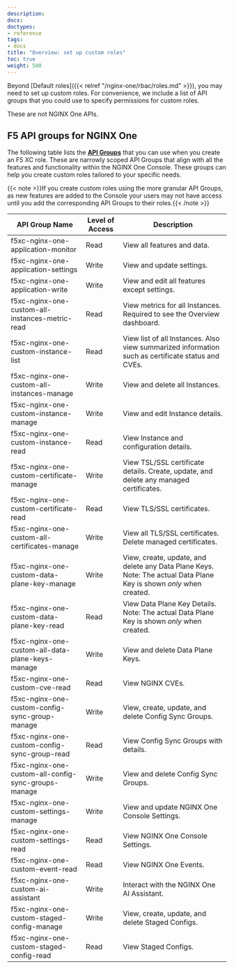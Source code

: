 ```yaml
---
description: 
docs:
doctypes:
- reference
tags:
- docs
title: "Overview: set up custom roles"
toc: true
weight: 500
---
```


Beyond [Default roles]({{< relref "/nginx-one/rbac/roles.md" >}}), you may need to set up custom roles. For convenience, we include a list of API groups that you could use to specify permissions for custom roles.

These are not NGINX One APIs.

## F5 API groups for NGINX One

The following table lists the **[API Groups](https://docs.cloud.f5.com/docs-v2/administration/how-tos/user-mgmt/roles)** that you can use when you create an F5 XC role. These are narrowly scoped API Groups that align with all the features and functionality within the NGINX One Console. These groups can help you create custom roles tailored to your specific needs.

{{< note >}}If you create custom roles using the more granular API Groups, as new features are added to the Console your users may not have access until you add the corresponding API Groups to their roles.{{< /note >}}

| API Group Name                          | Level of Access | Description                                                                                                                   |
|-----------------------------------------|-----------------|-------------------------------------------------------------------------------------------------------------------------------|
| f5xc-nginx-one-application-monitor      | Read            | View all features and data.                                                                                                |
| f5xc-nginx-one-application-settings     | Write           | View and update settings.                                                                                                |
| f5xc-nginx-one-application-write        | Write           | View and edit all features except settings.                                                                         |
| f5xc-nginx-one-custom-all-instances-metric-read    | Read            | View metrics for all Instances. Required to see the Overview dashboard.                                                  |
| f5xc-nginx-one-custom-instance-list                 | Read            | View list of all Instances. Also view summarized information such as certificate status and CVEs.                                            |
| f5xc-nginx-one-custom-all-instances-manage          | Write           | View and delete all Instances.                                                                                                |
| f5xc-nginx-one-custom-instance-manage               | Write           | View and edit Instance details.                                                                        |
| f5xc-nginx-one-custom-instance-read                 | Read            | View Instance and configuration details.                                                                        |
| f5xc-nginx-one-custom-certificate-manage            | Write           | View TSL/SSL certificate details. Create, update, and delete any managed certificates.                                    |
| f5xc-nginx-one-custom-certificate-read              | Read            | View TLS/SSL certificates.                                                                                    |
| f5xc-nginx-one-custom-all-certificates-manage       | Write           | View all TLS/SSL certificates. Delete managed certificates.                                               |
| f5xc-nginx-one-custom-data-plane-key-manage         | Write           | View, create, update, and delete any Data Plane Keys. Note: The actual Data Plane Key is shown _only_ when created. |
| f5xc-nginx-one-custom-data-plane-key-read           | Read            | View Data Plane Key Details. Note: The actual Data Plane Key is shown _only_ when created.                      |
| f5xc-nginx-one-custom-all-data-plane-keys-manage     | Write           | View and delete Data Plane Keys.                                                                         |
| f5xc-nginx-one-custom-cve-read                 | Read            | View NGINX CVEs.                                                                                                  |
| f5xc-nginx-one-custom-config-sync-group-manage     | Write           | View, create, update, and delete Config Sync Groups.                                                                      |
| f5xc-nginx-one-custom-config-sync-group-read       | Read            | View Config Sync Groups with details.                                                                                |
| f5xc-nginx-one-custom-all-config-sync-groups-manage | Write           | View and delete Config Sync Groups.                                                                           |
| f5xc-nginx-one-custom-settings-manage               | Write           | View and update NGINX One Console Settings.                                                                               |
| f5xc-nginx-one-custom-settings-read                 | Read            | View NGINX One Console Settings.                                                                                          |
| f5xc-nginx-one-custom-event-read                   | Read            | View NGINX One Events.                                                                                                    |
| f5xc-nginx-one-custom-ai-assistant                  | Write           | Interact with the NGINX One AI Assistant.                                                                                     |
| f5xc-nginx-one-custom-staged-config-manage         | Write           | View, create, update, and delete Staged Configs.                                                                          |
| f5xc-nginx-one-custom-staged-config-read           | Read            | View Staged Configs.                                                                                                      |
